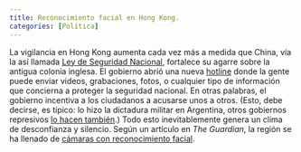 ```yaml
---
title: Reconocimiento facial en Hong Kong.
categories: [Política]
---
```


La vigilancia en Hong Kong aumenta cada vez más a medida que China, vía la así
llamada [Ley de Seguridad
Nacional](https://www.theguardian.com/world/2024/mar/23/hong-kongs-new-national-security-law-comes-into-force),
fortalece su agarre sobre la antigua colonia inglesa. El gobierno abrió una
nueva [hotline](https://www.police.gov.hk/ppp_en/04_crime_matters/nsdrh.html)
donde la gente puede enviar videos, grabaciones, fotos, o cualquier tipo de
información que concierna a proteger la seguridad nacional. En otras palabras, el
gobierno incentiva a los ciudadanos a acusarse unos a otros. (Esto, debe decirse,
es típico: lo hizo la dictadura militar en Argentina, otros gobiernos represivos 
[lo hacen
también](https://www.amnesty.org/en/latest/news/2024/08/venezuela-tech-companies-set-dangerous-precedent-with-app-for-reporting-anti-government-protesters/).)
Todo esto inevitablemente genera un clima de desconfianza y silencio. Según un
artículo en *The Guardian*, la región se ha llenado de [cámaras con
reconocimiento
facial](https://www.theguardian.com/global-development/2024/dec/02/hong-kong-terror-laws-jailing-pro-democracy-activists-surveillance-police).
